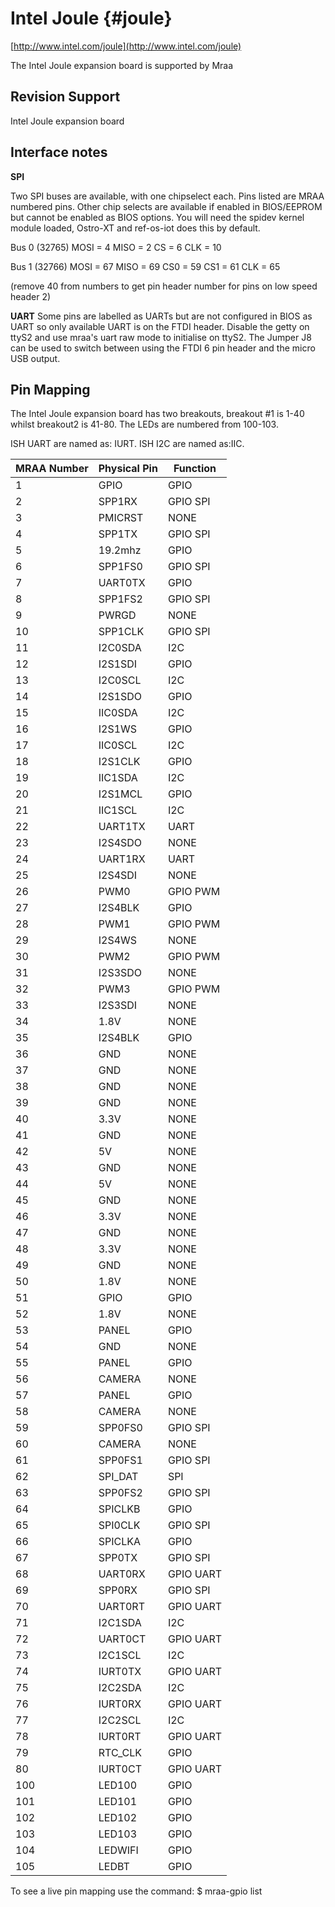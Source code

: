 Intel Joule {#joule}
===========

[http://www.intel.com/joule](http://www.intel.com/joule)

The Intel Joule expansion board is supported by Mraa

Revision Support
----------------
Intel Joule expansion board

Interface notes
---------------

**SPI**

Two SPI buses are available, with one chipselect each. Pins listed are MRAA
numbered pins. Other chip selects are available if enabled in BIOS/EEPROM but
cannot be enabled as BIOS options. You will need the spidev kernel module
loaded, Ostro-XT and ref-os-iot does this by default.

Bus 0 (32765)
MOSI = 4
MISO = 2
CS = 6
CLK = 10

Bus 1 (32766)
MOSI = 67
MISO = 69
CS0 = 59
CS1 = 61
CLK = 65

(remove 40 from numbers to get pin header number for pins on low speed header
2)

**UART** Some pins are labelled as UARTs but are not configured in BIOS as UART
so only available UART is on the FTDI header. Disable the getty on ttyS2 and
use mraa's uart raw mode to initialise on ttyS2. The Jumper J8 can be used to
switch between using the FTDI 6 pin header and the micro USB output.

Pin Mapping
-----------

The Intel Joule expansion board has two breakouts, breakout #1 is 1-40 whilst breakout2 is 41-80. The
LEDs are numbered from 100-103.

ISH UART are named as: IURT.
ISH I2C are named as:IIC.

| MRAA Number | Physical Pin | Function |
|-------------|--------------|----------|
| 1           | GPIO         | GPIO     |
| 2           | SPP1RX       | GPIO SPI |
| 3           | PMICRST      | NONE     |
| 4           | SPP1TX       | GPIO SPI |
| 5           | 19.2mhz      | GPIO     |
| 6           | SPP1FS0      | GPIO SPI |
| 7           | UART0TX      | GPIO     |
| 8           | SPP1FS2      | GPIO SPI |
| 9           | PWRGD        | NONE     |
| 10          | SPP1CLK      | GPIO SPI |
| 11          | I2C0SDA      | I2C      |
| 12          | I2S1SDI      | GPIO     |
| 13          | I2C0SCL      | I2C      |
| 14          | I2S1SDO      | GPIO     |
| 15          | IIC0SDA      | I2C      |
| 16          | I2S1WS       | GPIO     |
| 17          | IIC0SCL      | I2C      |
| 18          | I2S1CLK      | GPIO     |
| 19          | IIC1SDA      | I2C      |
| 20          | I2S1MCL      | GPIO     |
| 21          | IIC1SCL	     | I2C      |
| 22          | UART1TX	     | UART     |
| 23          | I2S4SDO      | NONE     |
| 24          | UART1RX      | UART     |
| 25          | I2S4SDI	     | NONE     |
| 26          | PWM0         | GPIO PWM |
| 27          | I2S4BLK      | GPIO     |
| 28          | PWM1         | GPIO PWM |
| 29          | I2S4WS       | NONE     |
| 30          | PWM2         | GPIO PWM |
| 31          | I2S3SDO      | NONE     |
| 32          | PWM3         | GPIO PWM |
| 33          | I2S3SDI      | NONE     |
| 34          | 1.8V         | NONE     |
| 35          | I2S4BLK      | GPIO     |
| 36          | GND          | NONE     |
| 37          | GND          | NONE     |
| 38          | GND          | NONE     |
| 39          | GND          | NONE     |
| 40          | 3.3V         | NONE     |
| 41          | GND          | NONE     |
| 42          | 5V           | NONE     |
| 43          | GND          | NONE     |
| 44          | 5V           | NONE     |
| 45          | GND          | NONE     |
| 46          | 3.3V         | NONE     |
| 47          | GND          | NONE     |
| 48          | 3.3V         | NONE     |
| 49          | GND          | NONE     |
| 50          | 1.8V         | NONE     |
| 51          | GPIO         | GPIO     |
| 52          | 1.8V         | NONE     |
| 53          | PANEL        | GPIO     |
| 54          | GND          | NONE     |
| 55          | PANEL        | GPIO     |
| 56          | CAMERA       | NONE     |
| 57          | PANEL        | GPIO     |
| 58          | CAMERA       | NONE     |
| 59          | SPP0FS0      | GPIO SPI |
| 60          | CAMERA       | NONE     |
| 61          | SPP0FS1      | GPIO SPI |
| 62          | SPI_DAT      | SPI      |
| 63          | SPP0FS2      | GPIO SPI |
| 64          | SPICLKB      | GPIO     |
| 65          | SPI0CLK      | GPIO SPI |
| 66          | SPICLKA      | GPIO     |
| 67          | SPP0TX       | GPIO SPI |
| 68          | UART0RX      | GPIO UART|
| 69          | SPP0RX       | GPIO SPI |
| 70          | UART0RT      | GPIO UART|
| 71          | I2C1SDA      | I2C |
| 72          | UART0CT      | GPIO UART|
| 73          | I2C1SCL      | I2C |
| 74          | IURT0TX      | GPIO UART|
| 75          | I2C2SDA      | I2C |
| 76          | IURT0RX      | GPIO UART|
| 77          | I2C2SCL      | I2C |
| 78          | IURT0RT      | GPIO UART|
| 79          | RTC_CLK      | GPIO     |
| 80          | IURT0CT      | GPIO UART|
| 100         | LED100       | GPIO     |
| 101         | LED101       | GPIO 	|
| 102         | LED102       | GPIO 	|
| 103         | LED103       | GPIO 	|
| 104         | LEDWIFI      | GPIO     |
| 105         | LEDBT        | GPIO     |

To see a live pin mapping use the command:
$ mraa-gpio list
